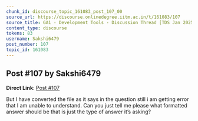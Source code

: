 ```yaml
---
chunk_id: discourse_topic_161083_post_107_00
source_url: https://discourse.onlinedegree.iitm.ac.in/t/161083/107
source_title: GA1 - Development Tools - Discussion Thread [TDS Jan 2025]
content_type: discourse
tokens: 83
username: Sakshi6479
post_number: 107
topic_id: 161083
---
```


## Post #107 by Sakshi6479

**Direct Link**: [Post #107](https://discourse.onlinedegree.iitm.ac.in/t/161083/107)

But I have converted the file as it says in the question still i am getting error that I am unable to understand. Can you just tell me please what formatted answer should be that is just the type of answer it’s asking?
